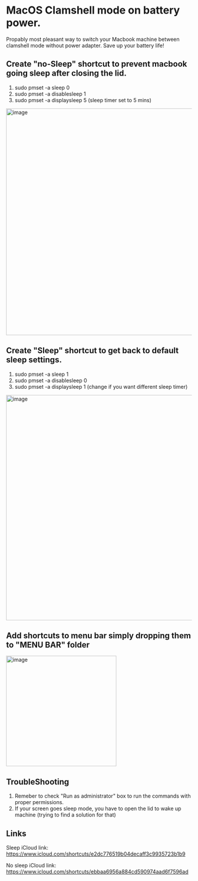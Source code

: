 # MacOS Clamshell mode on battery power.

Propably most pleasant way to switch your Macbook machine between clamshell mode without power adapter. Save up your battery life!

## Create "no-Sleep" shortcut to prevent macbook going sleep after closing the lid.

  1. sudo pmset -a sleep 0
  2. sudo pmset -a disablesleep 1
  3. sudo pmset -a displaysleep 5 (sleep timer set to 5 mins)

<img width="614" alt="image" src="https://github.com/skorupcia/clamshell_macos/assets/136620461/c4ddee7a-4cbc-407a-9494-0c1e59ebc5de">



## Create "Sleep" shortcut to get back to default sleep settings.

  1. sudo pmset -a sleep 1
  2. sudo pmset -a disablesleep 0
  3. sudo pmset -a displaysleep 1 (change if you want different sleep timer)

<img width="610" alt="image" src="https://github.com/skorupcia/clamshell_macos/assets/136620461/44e569c4-79c7-420b-9638-564536907702">

## Add shortcuts to menu bar simply dropping them to "MENU BAR" folder

<img width="299" alt="image" src="https://github.com/skorupcia/clamshell_macos/assets/136620461/5ce4606b-d8fd-40fe-9f42-defb5a93e3a2">


## TroubleShooting

1. Remeber to check "Run as administrator" box to run the commands with proper permissions.
2. If your screen goes sleep mode, you have to open the lid to wake up machine (trying to find a solution for that)

## Links

Sleep iCloud link: https://www.icloud.com/shortcuts/e2dc776519b04decaff3c9935723b1b9

No sleep iCloud link: https://www.icloud.com/shortcuts/ebbaa6956a884cd590974aad6f7596ad

